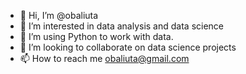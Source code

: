 - 👋 Hi, I’m @obaliuta
- 👀 I’m interested in data analysis and data science
- 🌱 I’m using Python to work with data.
- 💞️ I’m looking to collaborate on data science projects
- 📫 How to reach me obaliuta@gmail.com

<!---
obaliuta/obaliuta is a ✨ special ✨ repository because its `README.md` (this file) appears on your GitHub profile.
You can click the Preview link to take a look at your changes.
--->
